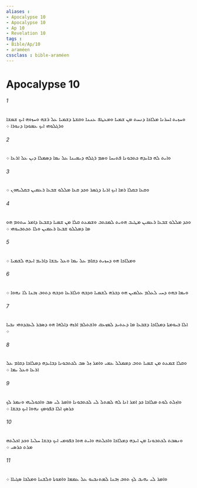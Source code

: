 ```yaml
---
aliases : 
- Apocalypse 10
- Apocalypse 10
- Ap 10
- Revelation 10
tags : 
- Bible/Ap/10
- araméen
cssclass : bible-araméen
---
```


# Apocalypse 10

###### 1
ܘܚܙܝܬ ܐܚܪܢܐ ܡܠܐܟܐ ܕܢܚܬ ܡܢ ܫܡܝܐ ܘܡܥܛܦ ܥܢܢܐ ܘܩܫܬܐ ܕܫܡܝܐ ܥܠ ܪܫܗ ܘܚܙܘܗ ܐܝܟ ܫܡܫܐ ܘܪܓܠܘܗܝ ܐܝܟ ܥܡܘܕܐ ܕܢܘܪܐ ܀
###### 2
ܘܐܝܬ ܠܗ ܒܐܝܕܗ ܟܬܒܘܢܐ ܦܬܝܚܐ ܘܤܡ ܪܓܠܗ ܕܝܡܝܢܐ ܥܠ ܝܡܐ ܕܤܡܠܐ ܕܝܢ ܥܠ ܐܪܥܐ ܀
###### 3
ܘܩܥܐ ܒܩܠܐ ܪܡܐ ܐܝܟ ܐܪܝܐ ܕܓܤܪ ܘܟܕ ܩܥܐ ܡܠܠܘ ܫܒܥܐ ܪܥܡܝܢ ܒܩܠܝܗܘܢ ܀
###### 4
ܘܟܕ ܡܠܠܘ ܫܒܥܐ ܪܥܡܝܢ ܡܛܝܒ ܗܘܝܬ ܠܡܟܬܒ ܘܫܡܥܬ ܩܠܐ ܡܢ ܫܡܝܐ ܕܫܒܥܐ ܕܐܡܪ ܚܬܘܡ ܗܘ ܡܐ ܕܡܠܠܘ ܫܒܥܐ ܪܥܡܝܢ ܘܠܐ ܬܟܬܒܝܘܗܝ ܀
###### 5
ܘܡܠܐܟܐ ܗܘ ܕܚܙܝܬ ܕܩܐܡ ܥܠ ܝܡܐ ܘܥܠ ܝܒܫܐ ܕܐܪܝܡ ܐܝܕܗ ܠܫܡܝܐ ܀
###### 6
ܘܝܡܐ ܒܗܘ ܕܚܝ ܠܥܠܡ ܥܠܡܝܢ ܗܘ ܕܒܪܗ ܠܫܡܝܐ ܘܕܒܗ ܘܠܐܪܥܐ ܘܕܒܗ ܕܬܘܒ ܙܒܢܐ ܠܐ ܢܗܘܐ ܀
###### 7
ܐܠܐ ܒܝܘܡܬܐ ܕܡܠܐܟܐ ܕܫܒܥܐ ܡܐ ܕܥܬܝܕ ܠܡܙܥܩ ܘܐܫܬܠܡ ܐܪܙܗ ܕܐܠܗܐ ܗܘ ܕܤܒܪ ܠܥܒܕܘܗܝ ܢܒܝܐ ܀
###### 8
ܘܩܠܐ ܫܡܥܬ ܡܢ ܫܡܝܐ ܬܘܒ ܕܡܡܠܠ ܥܡܝ ܘܐܡܪ ܙܠ ܤܒ ܠܟܬܒܘܢܐ ܕܒܐܝܕܗ ܕܡܠܐܟܐ ܕܩܐܡ ܥܠ ܐܪܥܐ ܘܥܠ ܝܡܐ ܀
###### 9
ܘܐܙܠܬ ܠܘܬ ܡܠܐܟܐ ܟܕ ܐܡܪ ܐܢܐ ܠܗ ܠܡܬܠ ܠܝ ܠܟܬܒܘܢܐ ܘܐܡܪ ܠܝ ܤܒ ܘܐܟܘܠܝܗܝ ܘܢܡܪ ܠܟ ܟܪܤܟ ܐܠܐ ܒܦܘܡܟ ܢܗܘܐ ܐܝܟ ܕܒܫܐ ܀
###### 10
ܘܢܤܒܬ ܠܟܬܒܘܢܐ ܡܢ ܐܝܕܗ ܕܡܠܐܟܐ ܘܐܟܠܬܗ ܘܐܝܬ ܗܘܐ ܒܦܘܡܝ ܐܝܟ ܕܒܫܐ ܚܠܝܐ ܘܟܕ ܐܟܠܬܗ ܡܪܬ ܟܪܤܝ ܀
###### 11
ܘܐܡܪ ܠܝ ܝܗܝܒ ܠܟ ܬܘܒ ܙܒܢܐ ܠܡܬܢܒܝܘ ܥܠ ܥܡܡܐ ܘܐܡܘܬܐ ܘܠܫܢܐ ܘܡܠܟܐ ܤܓܝܐܐ ܀

